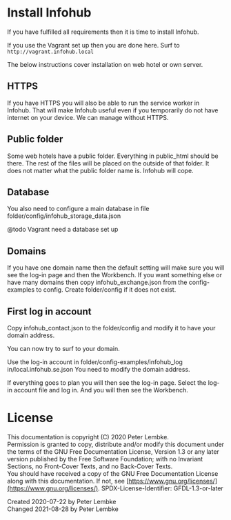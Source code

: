 # Install Infohub
If you have fulfilled all requirements then it is time to install Infohub.

If you use the Vagrant set up then you are done here. Surf to `http://vagrant.infohub.local`

The below instructions cover installation on web hotel or own server.

## HTTPS
If you have HTTPS you will also be able to run the service worker in Infohub. That will make Infohub useful even if you temporarily do not have internet on your device.
We can manage without HTTPS.

## Public folder
Some web hotels have a public folder. Everything in public_html should be there. The rest of the files will be placed on the outside of that folder. It does not matter what the public folder name is. Infohub will cope.

## Database
You also need to configure a main database in file folder/config/infohub_storage_data.json

@todo Vagrant need a database set up

## Domains
If you have one domain name then the default setting will make sure you will see the log-in page and then the Workbench. If you want something else or have many domains then copy infohub_exchange.json from the config-examples to config. Create folder/config if it does not exist.

## First log in account
Copy infohub_contact.json to the folder/config and modify it to have your domain address.

You can now try to surf to your domain.

Use the log-in account in folder/config-examples/infohub_log in/local.infohub.se.json
You need to modify the domain address.

If everything goes to plan you will then see the log-in page. Select the log-in account file and log in. And you will then see the Workbench.

# License
This documentation is copyright (C) 2020 Peter Lembke.  
Permission is granted to copy, distribute and/or modify this document under the terms of the GNU Free Documentation License, Version 1.3 or any later version published by the Free Software Foundation; with no Invariant Sections, no Front-Cover Texts, and no Back-Cover Texts.  
You should have received a copy of the GNU Free Documentation License along with this documentation. If not, see [https://www.gnu.org/licenses/](https://www.gnu.org/licenses/).  SPDX-License-Identifier: GFDL-1.3-or-later  

Created 2020-07-22 by Peter Lembke  
Changed 2021-08-28 by Peter Lembke  
